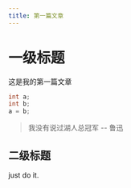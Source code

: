 ```yaml
---
title: 第一篇文章
---
```


# 一级标题
这是我的第一篇文章

``` C
int a;
int b;
a = b;
```

> 我没有说过湖人总冠军 -- 鲁迅

## 二级标题

just do it.

